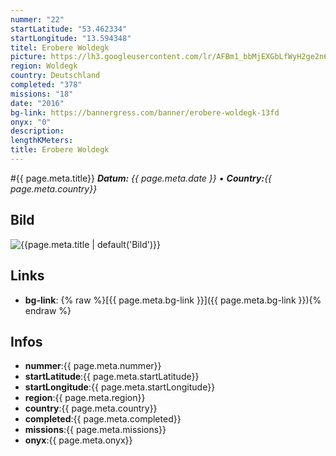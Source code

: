```yaml
---
nummer: "22"
startLatitude: "53.462334"
startLongitude: "13.594348"
titel: Erobere Woldegk
picture: https://lh3.googleusercontent.com/lr/AFBm1_bbMjEXGbLfWyH2ge2n61yOyd0eJNSRLi_Ri5F-RvhH-KDAjECsZYVIeVwb1CCdenIve49C8x9PCZfogDTIHpVg3_GUfRfRBIcnG3D96OOgZY46zbOvgfdj2Lu3sc9pwtFBEYdE_7Pi2q2aY7jlwOf627ILUowmmUdEveVYA9hbWG32YvgyPKfFu3k4PkeKST0e3ExjGXInDlE-ycsDqQczevInmnWeIR4rpqU5-dmifhrUgLNrYxgBJ2Fl-6PCmcGgX0pnQTqoO0ytdr7p6LZL50NtK6bIVFKiT6HoLRNzHsAc85YEYlwU1Wf2TuqVa0h6KvfV6MUgmN0fC0Cq4Sg3JSuhXtoadVKz8bUT_4NpxOO4N9MmBRt3Z7fyRsoPsyi-fFAOJnfMjhM2UyAWcUef2fjfClWh3B5SzsxvsK4oTVZkXHgDsTmdoBX5Sk8A4j0moFrK2T-IsAulsURaulBOayShYW2vKGLIQc_K2i5py0Jv7c4I5rjMwJCk0dE4o_L_W3bwRnkVSl6bG5Ju4mTkDrKviX89TckoveRWR5Ebru9no_gDpdoegQS9-Ky6NcSDII_pISH68URfLebTc8sMz5gcSMXw7bb-zPb6Ku9pXAadZTQXqTRPpmCBEhbiuIl43B3Ws3Cl67vocWCWvMj8N2N85cYB_fdsLwHjC30QC0kttJfNJ65dhzGDiAZvamiNXLlOgA
region: Woldegk
country: Deutschland
completed: "378"
missions: "18"
date: "2016"
bg-link: https://bannergress.com/banner/erobere-woldegk-13fd
onyx: "0"
description: 
lengthKMeters: 
title: Erobere Woldegk
---
```


#{{ page.meta.title}}
_**Datum:** {{ page.meta.date }} • **Country:**{{ page.meta.country}}_

## Bild
![{{page.meta.title | default('Bild')}}]({{page.meta.picture}})

## Links
- **bg-link**: {% raw %}[{{ page.meta.bg-link }}]({{ page.meta.bg-link }}){% endraw %}

## Infos
- **nummer**:{{ page.meta.nummer}}
- **startLatitude**:{{ page.meta.startLatitude}}
- **startLongitude**:{{ page.meta.startLongitude}}
- **region**:{{ page.meta.region}}
- **country**:{{ page.meta.country}}
- **completed**:{{ page.meta.completed}}
- **missions**:{{ page.meta.missions}}
- **onyx**:{{ page.meta.onyx}}


